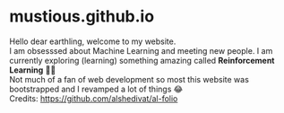# mustious.github.io
Hello dear earthling, welcome to my website.\
I am obsesssed about Machine Learning and meeting new people. I am currently exploring (learning) something amazing called **Reinforcement Learning** 💎🔥 
\
Not much of a fan of web development so most this website was bootstrapped and I revamped a lot of things 😂\
Credits: https://github.com/alshedivat/al-folio
